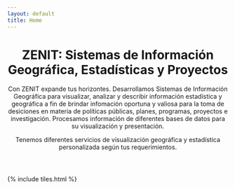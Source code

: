 ```yaml
---
layout: default
title: Home
---
```


<header>
<h1>ZENIT: Sistemas de Información Geográfica, Estadísticas y Proyectos</h1>
<p>Con ZENIT expande tus horizontes. Desarrollamos Sistemas de Información Geográfica para visualizar, analizar y describir información estadística y geográfica a fin de brindar infomación oportuna y valiosa para la toma de desiciones en materia de políticas públicas, planes, programas, proyectos e investigación. Procesamos información de diferentes bases de datos para su visualización y presentación.</p>

<p>Tenemos diferentes servicios de visualización geográfica y estadística personalizada según tus requerimientos.
</header>

{% include tiles.html %}
